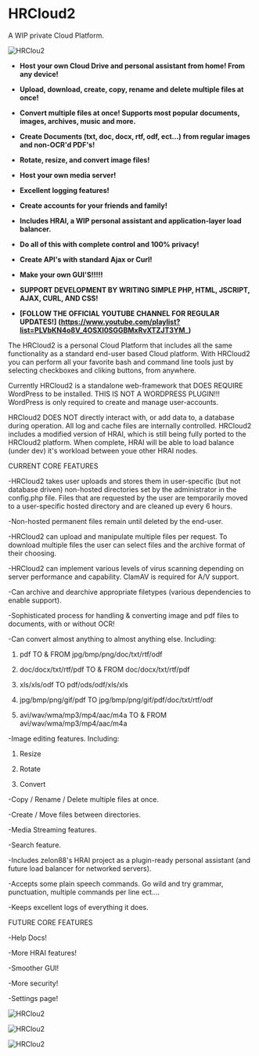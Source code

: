 # HRCloud2
A WIP private Cloud Platform.

![HRClou2](https://github.com/zelon88/HRCloud2/blob/master/Screenshots/HRCloud2_0.png)

- **Host your own Cloud Drive and personal assistant from home! From any device!**

- **Upload, download, create, copy, rename and delete multiple files at once!**

- **Convert multiple files at once! Supports most popular documents, images, archives, music and more.**

- **Create Documents (txt, doc, docx, rtf, odf, ect...) from regular images and non-OCR'd PDF's!**

- **Rotate, resize, and convert image files!**

- **Host your own media server!**

- **Excellent logging features!**

- **Create accounts for your friends and family!**

- **Includes HRAI, a WIP personal assistant and application-layer load balancer.**

- **Do all of this with complete control and 100% privacy!**

- **Create API's with standard Ajax or Curl!**

- **Make your own GUI'S!!!!!**

- **SUPPORT DEVELOPMENT BY WRITING SIMPLE PHP, HTML, JSCRIPT, AJAX, CURL, AND CSS!**

- **[FOLLOW THE OFFICIAL YOUTUBE CHANNEL FOR REGULAR UPDATES!] (https://www.youtube.com/playlist?list=PLVbKN4o8V_4OSXI0SGGBMxRvXTZJT3YM_)**

The HRCloud2 is a personal Cloud Platform that includes all the same functionality as a standard end-user based Cloud platform. With HRCloud2 you can perform all your favorite bash and command line tools just by selecting checkboxes and cliking buttons, from anywhere.

Currently HRCloud2 is a standalone web-framework that DOES REQUIRE WordPress to be installed. THIS IS NOT A WORDPRESS PLUGIN!!! WordPress is only required to create and manage user-accounts.

HRCloud2 DOES NOT directly interact with, or add data to, a database during operation. All log and cache files are internally controlled. HRCloud2 includes a modified version of HRAI, which is still being fully ported to the HRCloud2 platform. When complete, HRAI will be able to load balance (under dev) it's workload between youe other HRAI nodes.


CURRENT CORE FEATURES

-HRCloud2 takes user uploads and stores them in user-specific (but not database driven) non-hosted directories set by the administrator in the config.php file. Files that are requested by the user are temporarily moved to a user-specific hosted directory and are cleaned up every 6 hours. 

-Non-hosted permanent files remain until deleted by the end-user.

-HRCloud2 can upload and manipulate multiple files per request. To download multiple files the user can select files and the archive format of their choosing.

-HRCloud2 can implement various levels of virus scanning depending on server performance and capability. ClamAV is required for A/V support.

-Can archive and dearchive appropriate filetypes (various dependencies to enable support).

-Sophisticated process for handling & converting image and pdf files to documents, with or without OCR!

-Can convert almost anything to almost anything else. Including:

   1. pdf TO & FROM jpg/bmp/png/doc/txt/rtf/odf

   2. doc/docx/txt/rtf/pdf TO & FROM doc/docx/txt/rtf/pdf

   3. xls/xls/odf TO  pdf/ods/odf/xls/xls

   4. jpg/bmp/png/gif/pdf TO jpg/bmp/png/gif/pdf/doc/txt/rtf/odf

   5. avi/wav/wma/mp3/mp4/aac/m4a TO & FROM avi/wav/wma/mp3/mp4/aac/m4a

-Image editing features. Including:

   1. Resize

   2. Rotate

   3. Convert

-Copy / Rename / Delete multiple files at once.

-Create / Move files between directories.

-Media Streaming features.

-Search feature.

-Includes zelon88's HRAI project as a plugin-ready personal assistant (and future load balancer for networked servers).
  
-Accepts some plain speech commands. Go wild and try grammar, punctuation, multiple commands per line ect....
  
-Keeps excellent logs of everything it does.

FUTURE CORE FEATURES

-Help Docs!

-More HRAI features!

-Smoother GUI!

-More security!

-Settings page!

![HRClou2](https://raw.githubusercontent.com/zelon88/HRCloud2/384597dc81e6b1fc7c36d89fd7b147cc7ef42b2e/Screenshots/Screenshot_HRCloud2_10_11_16_18.png)

![HRClou2](https://raw.githubusercontent.com/zelon88/HRCloud2/384597dc81e6b1fc7c36d89fd7b147cc7ef42b2e/Screenshots/Screenshot_HRCloud2_10_11_16_14.png)

![HRClou2](https://raw.githubusercontent.com/zelon88/HRCloud2/384597dc81e6b1fc7c36d89fd7b147cc7ef42b2e/Screenshots/Screenshot_HRCloud2_10_11_16_16.png)
